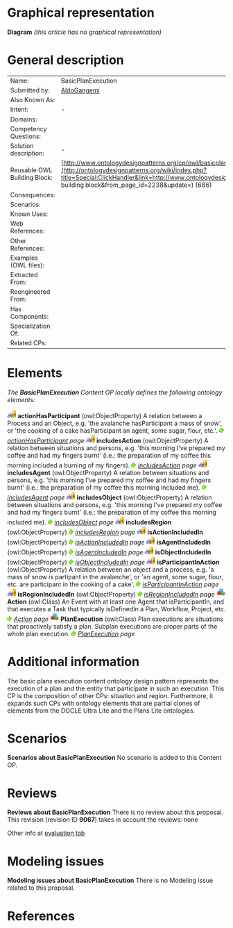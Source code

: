 #  Graphical representation


__Diagram__
_(this article has no graphical representation)_



#  General description




|  |  |
| --- | --- |
|  Name: |  BasicPlanExecution |
|  Submitted by: | [AldoGangemi](../User/AldoGangemi.md "User:AldoGangemi") |
|  Also Known As: |  |
|  Intent: |  - |
|  Domains: |  |
|  Competency Questions: |  |
|  Solution description: |  - |
|  Reusable OWL Building Block: | [http://www.ontologydesignpatterns.org/cp/owl/basicplanexecution.owl](http://ontologydesignpatterns.org/wiki/index.php?title=Special:ClickHandler&link=http://www.ontologydesignpatterns.org/cp/owl/basicplanexecution.owl&message=OWL building block&from_page_id=2238&update=) (686) |
|  Consequences: |  |
|  Scenarios: |  |
|  Known Uses: |  |
|  Web References: |  |
|  Other References: |  |
|  Examples (OWL files): |  |
|  Extracted From: |  |
|  Reengineered From: |  |
|  Has Components: |  |
|  Specialization Of: |  |
|  Related CPs: |  |


  




#  Elements


_The __BasicPlanExecution__ Content OP locally defines the following ontology elements:_



[![ObjectProperty](./20px-ObjectProperty.gif)](../Image/ObjectProperty.gif.md "ObjectProperty") __actionHasParticipant__ (owl:ObjectProperty) A relation between a Process and an Object, e.g. 'the avalanche hasParticipant a mass of snow', or 'the cooking of a cake hasParticipant an agent, some sugar, flour, etc.'. 
 [![](./11px-ArrowRight.gif)](../Image/ArrowRight.gif.md "ArrowRight.gif") _[actionHasParticipant](http://ontologydesignpatterns.org/wiki/Submissions:BasicPlanExecution/actionHasParticipant "Submissions:BasicPlanExecution/actionHasParticipant") page_
[![ObjectProperty](./20px-ObjectProperty.gif)](../Image/ObjectProperty.gif.md "ObjectProperty") __includesAction__ (owl:ObjectProperty) A relation between situations and persons, e.g. 'this morning I've prepared my coffee and had my fingers burnt' (i.e.: the preparation of my coffee this morning included a burning of my fingers). 
 [![](./11px-ArrowRight.gif)](../Image/ArrowRight.gif.md "ArrowRight.gif") _[includesAction](./BasicPlanExecution/includesAction.md "Submissions:BasicPlanExecution/includesAction") page_
[![ObjectProperty](./20px-ObjectProperty.gif)](../Image/ObjectProperty.gif.md "ObjectProperty") __includesAgent__ (owl:ObjectProperty) A relation between situations and persons, e.g. 'this morning I've prepared my coffee and had my fingers burnt' (i.e.: the preparation of my coffee this morning included me). 
 [![](./11px-ArrowRight.gif)](../Image/ArrowRight.gif.md "ArrowRight.gif") _[includesAgent](./BasicPlanExecution/includesAgent.md "Submissions:BasicPlanExecution/includesAgent") page_
[![ObjectProperty](./20px-ObjectProperty.gif)](../Image/ObjectProperty.gif.md "ObjectProperty") __includesObject__ (owl:ObjectProperty) A relation between situations and persons, e.g. 'this morning I've prepared my coffee and had my fingers burnt' (i.e.: the preparation of my coffee this morning included me). 
 [![](./11px-ArrowRight.gif)](../Image/ArrowRight.gif.md "ArrowRight.gif") _[includesObject](./BasicPlanExecution/includesObject.md "Submissions:BasicPlanExecution/includesObject") page_
[![ObjectProperty](./20px-ObjectProperty.gif)](../Image/ObjectProperty.gif.md "ObjectProperty") __includesRegion__ (owl:ObjectProperty) 
 [![](./11px-ArrowRight.gif)](../Image/ArrowRight.gif.md "ArrowRight.gif") _[includesRegion](./BasicPlanExecution/includesRegion.md "Submissions:BasicPlanExecution/includesRegion") page_
[![ObjectProperty](./20px-ObjectProperty.gif)](../Image/ObjectProperty.gif.md "ObjectProperty") __isActionIncludedIn__ (owl:ObjectProperty) 
 [![](./11px-ArrowRight.gif)](../Image/ArrowRight.gif.md "ArrowRight.gif") _[isActionIncludedIn](./BasicPlanExecution/isActionIncludedIn.md "Submissions:BasicPlanExecution/isActionIncludedIn") page_
[![ObjectProperty](./20px-ObjectProperty.gif)](../Image/ObjectProperty.gif.md "ObjectProperty") __isAgentIncludedIn__ (owl:ObjectProperty) 
 [![](./11px-ArrowRight.gif)](../Image/ArrowRight.gif.md "ArrowRight.gif") _[isAgentIncludedIn](./BasicPlanExecution/isAgentIncludedIn.md "Submissions:BasicPlanExecution/isAgentIncludedIn") page_
[![ObjectProperty](./20px-ObjectProperty.gif)](../Image/ObjectProperty.gif.md "ObjectProperty") __isObjectIncludedIn__ (owl:ObjectProperty) 
 [![](./11px-ArrowRight.gif)](../Image/ArrowRight.gif.md "ArrowRight.gif") _[isObjectIncludedIn](./BasicPlanExecution/isObjectIncludedIn.md "Submissions:BasicPlanExecution/isObjectIncludedIn") page_
[![ObjectProperty](./20px-ObjectProperty.gif)](../Image/ObjectProperty.gif.md "ObjectProperty") __isParticipantInAction__ (owl:ObjectProperty) A relation between an object and a process, e.g. 'a mass of snow is partipant in the avalanche', or 'an agent, some sugar, flour, etc. are participant in the cooking of a cake'. 
 [![](./11px-ArrowRight.gif)](../Image/ArrowRight.gif.md "ArrowRight.gif") _[isParticipantInAction](./BasicPlanExecution/isParticipantInAction.md "Submissions:BasicPlanExecution/isParticipantInAction") page_
[![ObjectProperty](./20px-ObjectProperty.gif)](../Image/ObjectProperty.gif.md "ObjectProperty") __isRegionIncludedIn__ (owl:ObjectProperty) 
 [![](./11px-ArrowRight.gif)](../Image/ArrowRight.gif.md "ArrowRight.gif") _[isRegionIncludedIn](./BasicPlanExecution/isRegionIncludedIn.md "Submissions:BasicPlanExecution/isRegionIncludedIn") page_
[![Class](./20px-Class.gif)](../Image/Class.gif.md "Class") __Action__ (owl:Class) An Event with at least one Agent that isParticipantIn, and that executes a Task that typically isDefinedIn a Plan, Workflow, Project, etc. 
 [![](./11px-ArrowRight.gif)](../Image/ArrowRight.gif.md "ArrowRight.gif") _[Action](../Action/Action.md "Submissions:BasicPlanExecution/Action") page_
[![Class](./20px-Class.gif)](../Image/Class.gif.md "Class") __PlanExecution__ (owl:Class) Plan executions are situations that proactively satisfy a plan. Subplan executions are proper parts of the whole plan execution. 
 [![](./11px-ArrowRight.gif)](../Image/ArrowRight.gif.md "ArrowRight.gif") _[PlanExecution](./BasicPlanExecution.md "Submissions:BasicPlanExecution/PlanExecution") page_
#  Additional information


The basic plans execution content ontology design pattern represents the execution of a plan and the entity that participate in such an execution. This CP is the composition of other CPs: situation and region. Furthermore, it expands such CPs with ontology elements that are partial clones of elements from the DOCLE Ultra Lite and the Plans Lite ontologies.



#  Scenarios



__Scenarios about BasicPlanExecution__
No scenario is added to this Content OP.




#  Reviews



__Reviews about BasicPlanExecution__
There is no review about this proposal.
This revision (revision ID __9067__) takes in account the reviews: none


Other info at [evaluation tab](http://ontologydesignpatterns.org/wiki/index.php?title=Submissions:BasicPlanExecution&action=evaluation "http://ontologydesignpatterns.org/wiki/index.php?title=Submissions:BasicPlanExecution&action=evaluation")




  




#  Modeling issues



__Modeling issues about BasicPlanExecution__
There is no Modeling issue related to this proposal.




  




#  References